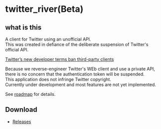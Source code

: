 # twitter_river(Beta)

## what is this

A client for Twitter using an unofficial API.  
This was created in defiance of the deliberate suspension of Twitter's official API.

[Twitter’s new developer terms ban third-party clients](https://www.engadget.com/twitter-new-developer-terms-ban-third-party-clients-211247096.html)

Because we reverse-engineer Twitter's WEb client and use a private API, there is no concern that the authentication token will be suspended.  
This application does not infringe Twitter copyright.  
Currently under development and most features are not yet implemented.

See [roadmap](https://github.com/fa0311/twitter_river/issues/1) for details.

## Download

- [Releases](https://github.com/fa0311/twitter_river/releases/latest)
